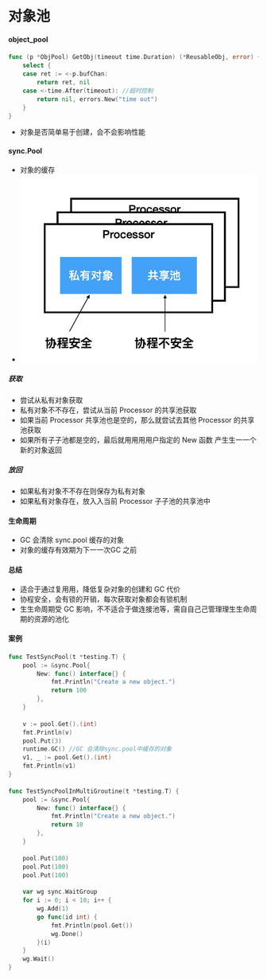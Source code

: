 # 对象池

#### object_pool
```go
func (p *ObjPool) GetObj(timeout time.Duration) (*ReusableObj, error) {
	select {
	case ret := <-p.bufChan:
		return ret, nil
	case <-time.After(timeout): //超时控制
		return nil, errors.New("time out")
	}
}
```
* 对象是否简单易于创建，会不会影响性能

#### sync.Pool
* 对象的缓存
* ![-w478](media/15714913609519/15714916922594.jpg)

##### 获取
* 尝试从私有对象获取
* 私有对象不不存在，尝试从当前 Processor 的共享池获取
* 如果当前 Processor 共享池也是空的，那么就尝试去其他 Processor 的共享池获取
* 如果所有⼦子池都是空的，最后就⽤用⽤用户指定的 New 函数 产⽣生⼀一个新的对象返回

##### 放回
* 如果私有对象不不存在则保存为私有对象
* 如果私有对象存在，放⼊入当前 Processor ⼦子池的共享池中

#### 生命周期
* GC 会清除 sync.pool 缓存的对象 
* 对象的缓存有效期为下⼀一次GC 之前

#### 总结
* 适合于通过复⽤用，降低复杂对象的创建和 GC 代价
* 协程安全，会有锁的开销，每次获取对象都会有锁机制
* ⽣生命周期受 GC 影响，不不适合于做连接池等，需⾃自⼰己管理理⽣生命周期的资源的池化

#### 案例
```go
func TestSyncPool(t *testing.T) {
	pool := &sync.Pool{
		New: func() interface{} {
			fmt.Println("Create a new object.")
			return 100
		},
	}

	v := pool.Get().(int)
	fmt.Println(v)
	pool.Put(3)
	runtime.GC() //GC 会清除sync.pool中缓存的对象
	v1, _ := pool.Get().(int)
	fmt.Println(v1)
}

func TestSyncPoolInMultiGroutine(t *testing.T) {
	pool := &sync.Pool{
		New: func() interface{} {
			fmt.Println("Create a new object.")
			return 10
		},
	}

	pool.Put(100)
	pool.Put(100)
	pool.Put(100)

	var wg sync.WaitGroup
	for i := 0; i < 10; i++ {
		wg.Add(1)
		go func(id int) {
			fmt.Println(pool.Get())
			wg.Done()
		}(i)
	}
	wg.Wait()
}
```